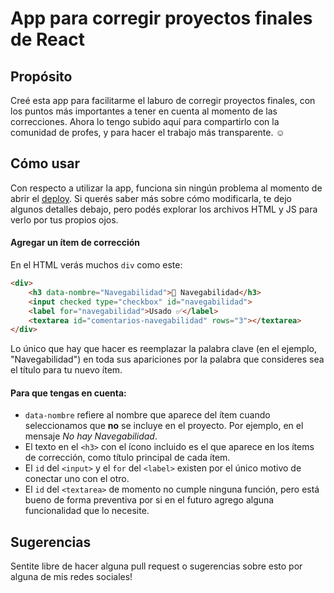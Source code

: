# App para corregir proyectos finales de React


## Propósito

Creé esta app para facilitarme el laburo de corregir proyectos finales, con los puntos más importantes a tener en cuenta al momento de las correcciones. Ahora lo tengo subido aquí para compartirlo con la comunidad de profes, y para hacer el trabajo más transparente. ☺️
## Cómo usar

Con respecto a utilizar la app, funciona sin ningún problema al momento de abrir el [deploy](https://carpicoder.github.io/app-corregir-react). Si querés saber más sobre cómo modificarla, te dejo algunos detalles debajo, pero podés explorar los archivos HTML y JS para verlo por tus propios ojos.

#### Agregar un ítem de corrección
En el HTML verás muchos `div` como este:
```html
<div>
    <h3 data-nombre="Navegabilidad">🔗 Navegabilidad</h3>
    <input checked type="checkbox" id="navegabilidad">
    <label for="navegabilidad">Usado ✅</label>
    <textarea id="comentarios-navegabilidad" rows="3"></textarea>
</div>
```
Lo único que hay que hacer es reemplazar la palabra clave (en el ejemplo, "Navegabilidad") en toda sus apariciones por la palabra que consideres sea el título para tu nuevo ítem.

#### Para que tengas en cuenta:
- `data-nombre` refiere al nombre que aparece del ítem cuando seleccionamos que **no** se incluye en el proyecto. Por ejemplo, en el mensaje *No hay Navegabilidad*.
- El texto en el `<h3>` con el ícono incluido es el que aparece en los ítems de corrección, como título principal de cada ítem.
- El `id` del `<input>` y el `for` del `<label>` existen por el único motivo de conectar uno con el otro.
- El `id` del `<textarea>` de momento no cumple ninguna función, pero está bueno de forma preventiva por si en el futuro agrego alguna funcionalidad que lo necesite.

## Sugerencias
Sentite libre de hacer alguna pull request o sugerencias sobre esto por alguna de mis redes sociales!